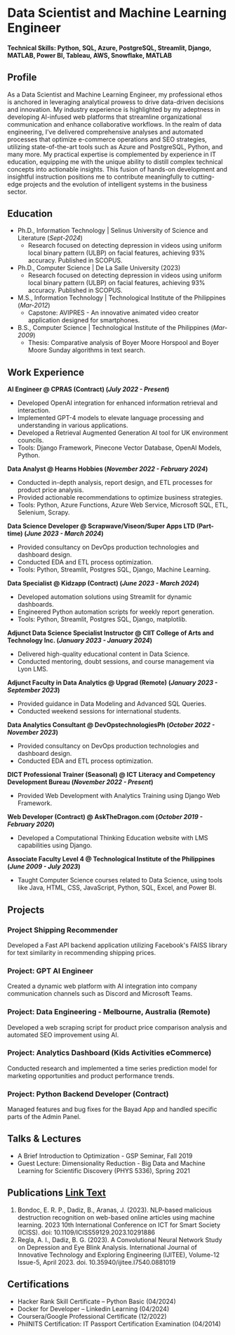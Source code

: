 # Data Scientist and Machine Learning Engineer

#### Technical Skills: Python, SQL, Azure, PostgreSQL, Streamlit, Django, MATLAB, Power BI, Tableau, AWS, Snowflake, MATLAB

## Profile
As a Data Scientist and Machine Learning Engineer, my professional ethos is anchored in leveraging analytical prowess to drive data-driven decisions and innovation. My industry experience is highlighted by my adeptness in developing AI-infused web platforms that streamline organizational communication and enhance collaborative workflows. In the realm of data engineering, I've delivered comprehensive analyses and automated processes that optimize e-commerce operations and SEO strategies, utilizing state-of-the-art tools such as Azure and PostgreSQL, Python, and many more. My practical expertise is complemented by experience in IT education, equipping me with the unique ability to distill complex technical concepts into actionable insights. This fusion of hands-on development and insightful instruction positions me to contribute meaningfully to cutting-edge projects and the evolution of intelligent systems in the business sector.

## Education
- Ph.D., Information Technology | Selinus University of Science and Literature  (_Sept-2024_)  
  - Research focused on detecting depression in videos using uniform local binary pattern (ULBP) on facial features, achieving 93% accuracy. Published in SCOPUS.
- Ph.D., Computer Science | De La Salle University (2023)  
  - Research focused on detecting depression in videos using uniform local binary pattern (ULBP) on facial features, achieving 93% accuracy. Published in SCOPUS.
- M.S., Information Technology | Technological Institute of the Philippines (_Mar-2012_)  
  - Capstone: AVIPRES - An innovative animated video creator application designed for smartphones.
- B.S., Computer Science | Technological Institute of the Philippines (_Mar-2009_)  
  - Thesis: Comparative analysis of Boyer Moore Horspool and Boyer Moore Sunday algorithms in text search.

## Work Experience
**AI Engineer @ CPRAS (Contract) (_July 2022 - Present_)**
- Developed OpenAI integration for enhanced information retrieval and interaction.
- Implemented GPT-4 models to elevate language processing and understanding in various applications.
- Developed a Retrieval Augmented Generation AI tool for UK environment councils.
- Tools: Django Framework, Pinecone Vector Database, OpenAI Models, Python.

**Data Analyst @ Hearns Hobbies (_November 2022 - February 2024_)**
- Conducted in-depth analysis, report design, and ETL processes for product price analysis.
- Provided actionable recommendations to optimize business strategies.
- Tools: Python, Azure Functions, Azure Web Service, Microsoft SQL, ETL, Selenium, Scrapy.

**Data Science Developer @ Scrapwave/Viseon/Super Apps LTD (Part-time) (_June 2023 - March 2024_)**
- Provided consultancy on DevOps production technologies and dashboard design.
- Conducted EDA and ETL process optimization.
- Tools: Python, Streamlit, Postgres SQL, Django, Machine Learning.

**Data Specialist @ Kidzapp (Contract) (_June 2023 - March 2024_)**
- Developed automation solutions using Streamlit for dynamic dashboards.
- Engineered Python automation scripts for weekly report generation.
- Tools: Python, Streamlit, Postgres SQL, Django, matplotlib.

**Adjunct Data Science Specialist Instructor @ CIIT College of Arts and Technology Inc. (_January 2023 - January 2024_)**
- Delivered high-quality educational content in Data Science.
- Conducted mentoring, doubt sessions, and course management via Lyon LMS.

**Adjunct Faculty in Data Analytics @ Upgrad (Remote) (_January 2023 - September 2023_)**
- Provided guidance in Data Modeling and Advanced SQL Queries.
- Conducted weekend sessions for international students.

**Data Analytics Consultant @ DevOpstechnologiesPh (_October 2022 - November 2023_)**
- Provided consultancy on DevOps production technologies and dashboard design.
- Conducted EDA and ETL process optimization.

**DICT Professional Trainer (Seasonal) @ ICT Literacy and Competency Development Bureau (_November 2022 - Present_)**
- Provided Web Development with Analytics Training using Django Web Framework.

**Web Developer (Contract) @ AskTheDragon.com (_October 2019 - February 2020_)**
- Developed a Computational Thinking Education website with LMS capabilities using Django.

**Associate Faculty Level 4 @ Technological Institute of the Philippines (_June 2009 - July 2023_)**
- Taught Computer Science courses related to Data Science, using tools like Java, HTML, CSS, JavaScript, Python, SQL, Excel, and Power BI.

## Projects
### Project Shipping Recommender
Developed a Fast API backend application utilizing Facebook's FAISS library for text similarity in recommending shipping prices.

### Project: GPT AI Engineer
Created a dynamic web platform with AI integration into company communication channels such as Discord and Microsoft Teams.

### Project: Data Engineering - Melbourne, Australia (Remote)
Developed a web scraping script for product price comparison analysis and automated SEO improvement using AI.

### Project: Analytics Dashboard (Kids Activities eCommerce)
Conducted research and implemented a time series prediction model for marketing opportunities and product performance trends.

### Project: Python Backend Developer (Contract)
Managed features and bug fixes for the Bayad App and handled specific parts of the Admin Panel.

## Talks & Lectures
- A Brief Introduction to Optimization - GSP Seminar, Fall 2019
- Guest Lecture: Dimensionality Reduction - Big Data and Machine Learning for Scientific Discovery (PHYS 5336), Spring 2021

## Publications [Link Text]([http://example.com](https://scholar.google.com.ph/citations?user=-RMIOAYAAAAJ&hl=en))
1. Bondoc, E. R. P., Dadiz, B., Aranas, J. (2023). NLP-based malicious destruction recognition on web-based online articles using machine learning. 2023 10th International Conference on ICT for Smart Society (ICISS). doi: 10.1109/ICISS59129.2023.10291886
2. Regla, A. I., Dadiz, B. G. (2023). A Convolutional Neural Network Study on Depression and Eye Blink Analysis. International Journal of Innovative Technology and Exploring Engineering (IJITEE), Volume-12 Issue-5, April 2023. doi. 10.35940/ijitee.I7540.0881019

## Certifications
- Hacker Rank Skill Certificate – Python Basic (04/2024)
- Docker for Developer – Linkedin Learning (04/2024)
- Coursera/Google Professional Certificate (12/2022)
- PhilNITS Certification: IT Passport Certification Examination (04/2014)
